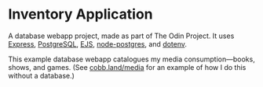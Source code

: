 # Inventory Application

A database webapp project, made as part of The Odin Project. It uses [Express](https://expressjs.com), [PostgreSQL](https://www.postgresql.org), [EJS](https://ejs.co), [node-postgres](https://node-postgres.com), and [dotenv](https://www.npmjs.com/package/dotenv).

This example database webapp catalogues my media consumption—books, shows, and games. (See [cobb.land/media](https://cobb.land/media/) for an example of how I do this without a database.)